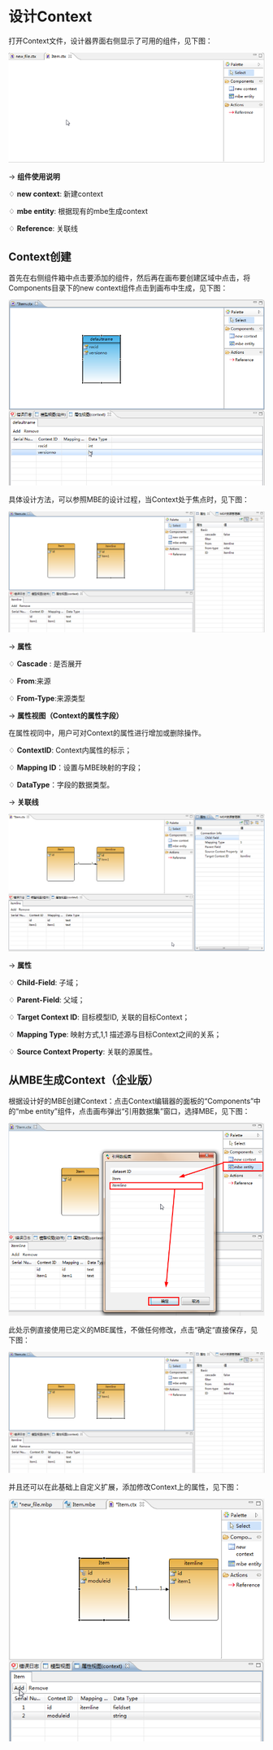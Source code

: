 # 设计Context

打开Context文件，设计器界面右侧显示了可用的组件，见下图：

![](/articles/studio/8-/images/image79.png)

→ **组件使用说明**

♢ **new context**: 新建context

♢ **mbe entity**: 根据现有的mbe生成context

♢ **Reference**: 关联线

## Context创建

首先在右侧组件箱中点击要添加的组件，然后再在画布要创建区域中点击，将Components目录下的new context组件点击到画布中生成，见下图：

![](/articles/studio/8-/images/image80.png)

具体设计方法，可以参照MBE的设计过程，当Context处于焦点时，见下图：

![](/articles/studio/8-/images/image81.png)

→ **属性**

♢ **Cascade** : 是否展开

♢ **From**:来源

♢ **From-Type**:来源类型

→ **属性视图（Context的属性字段）**

在属性视同中，用户可对Context的属性进行增加或删除操作。

♢ **ContextID**: Context内属性的标示；

♢ **Mapping ID**：设置与MBE映射的字段；

♢ **DataType**：字段的数据类型。

→ **关联线**

![](/articles/studio/8-/images/image82.png)

→ **属性**

♢ **Child-Field**: 子域；

♢ **Parent-Field**: 父域；

♢ **Target Context ID**: 目标模型ID, 关联的目标Context；

♢ **Mapping Type**: 映射方式,1,1 描述源与目标Context之间的关系；

♢ **Source Context Property**: 关联的源属性。

## 从MBE生成Context（企业版）

根据设计好的MBE创建Context：点击Context编辑器的面板的“Components”中的“mbe entity”组件，点击画布弹出“引用数据集”窗口，选择MBE，见下图：

![](/articles/studio/8-/images/image83.png)

此处示例直接使用已定义的MBE属性，不做任何修改，点击“确定“直接保存，见下图：

![](/articles/studio/8-/images/image81.png)

并且还可以在此基础上自定义扩展，添加修改Context上的属性，见下图：

![](/articles/studio/8-/images/image84.png)




